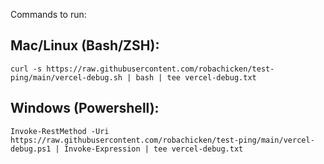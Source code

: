 Commands to run:

## Mac/Linux (Bash/ZSH):
    curl -s https://raw.githubusercontent.com/robachicken/test-ping/main/vercel-debug.sh | bash | tee vercel-debug.txt

## Windows (Powershell): 
    Invoke-RestMethod -Uri https://raw.githubusercontent.com/robachicken/test-ping/main/vercel-debug.ps1 | Invoke-Expression | tee vercel-debug.txt
